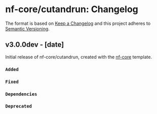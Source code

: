 # nf-core/cutandrun: Changelog

The format is based on [Keep a Changelog](https://keepachangelog.com/en/1.0.0/)
and this project adheres to [Semantic Versioning](https://semver.org/spec/v2.0.0.html).

## v3.0.0dev - [date]

Initial release of nf-core/cutandrun, created with the [nf-core](https://nf-co.re/) template.

### `Added`

### `Fixed`

### `Dependencies`

### `Deprecated`
